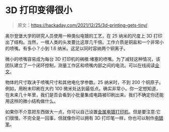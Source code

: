 # 3D 打印变得很小

> 原文：<https://hackaday.com/2021/12/25/3d-printing-gets-tiny/>

奥尔登堡大学的研究人员使用一种类似电镀的工艺，在 25 纳米的尺度上 3D 打印出了结构。当然，一根人类的头发要比这厚几千倍。工作介质是铜盐和一个非常小的喷嘴。有多小？小到 1.6 纳米。这足以同时容纳两个铜离子。

微小的喷嘴容易成为每台 3D 打印机的祸根:堵塞的喷嘴。为了减轻这种情况，该团队建立了一个闭环控制，测量工作区和喷嘴内部之间的电流。可以在线阅读[全文](https://pubs.acs.org/doi/10.1021/acs.nanolett.1c02847)。

物体的尺寸取决于喷嘴尺寸和其他电化学参数。25 纳米时，不到 200 个铜原子。例如，用粉末印刷在大约 100 微米处达到最低点。确实非常小。你一定想知道，在未来几十年里，我们是否会看到小批量集成电路被印刷出来。我们不确定你还能用这样的微小结构做什么。

如果你不介意把东西做大一点，你可以自己设置[金属电镀打印机](https://hackaday.com/2021/01/23/low-cost-metal-3d-printing-by-electrochemistry/)。但是要注意:它们很慢。不完全是一回事，但就像你可以拥有 3D 打印笔一样，你也可以制作[电镀笔](https://hackaday.com/2019/05/08/make-an-electroplating-marker-because-plating-complex-objects-is-hard/)。